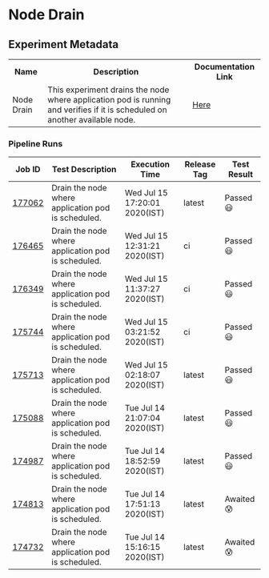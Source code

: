 # Node Drain

## Experiment Metadata

<table>
<tr>
<th> Name </th>
<th> Description </th>
<th> Documentation Link </th>
</tr>
<tr>
 <td> Node Drain </td>
 <td> This experiment drains the node where application pod is running and verifies if it is scheduled on another available node. </td>
 <td>  <a href="https://docs.litmuschaos.io/docs/node-drain/"> Here </a> </td>
 </tr>
 </table>

 ### Pipeline Runs


| Job ID |   Test Description         | Execution Time | Release Tag   | Test Result   |
 |---------|---------------------------| --------------|--------|--------|
|     <a href= "https://gitlab.mayadata.io/litmuschaos/litmus-e2e/-/jobs/177062">177062</a>           |  Drain the node where application pod is scheduled.           | Wed Jul 15 17:20:01 2020(IST)  | latest | Passed :smiley: |
|     <a href= "https://gitlab.mayadata.io/litmuschaos/litmus-e2e/-/jobs/176465">176465</a>           |  Drain the node where application pod is scheduled.           | Wed Jul 15 12:31:21 2020(IST)  | ci | Passed :smiley: |
|     <a href= "https://gitlab.mayadata.io/litmuschaos/litmus-e2e/-/jobs/176349">176349</a>           |  Drain the node where application pod is scheduled.           | Wed Jul 15 11:37:27 2020(IST)  | ci | Passed :smiley: |
|     <a href= "https://gitlab.mayadata.io/litmuschaos/litmus-e2e/-/jobs/175744">175744</a>           |  Drain the node where application pod is scheduled.           | Wed Jul 15 03:21:52 2020(IST)  | ci | Passed :smiley: |
|     <a href= "https://gitlab.mayadata.io/litmuschaos/litmus-e2e/-/jobs/175713">175713</a>           |  Drain the node where application pod is scheduled.           | Wed Jul 15 02:18:07 2020(IST)  | latest | Passed :smiley: |
|     <a href= "https://gitlab.mayadata.io/litmuschaos/litmus-e2e/-/jobs/175088">175088</a>           |  Drain the node where application pod is scheduled.           | Tue Jul 14 21:07:04 2020(IST)  | latest | Passed :smiley: |
|     <a href= "https://gitlab.mayadata.io/litmuschaos/litmus-e2e/-/jobs/174987">174987</a>           |  Drain the node where application pod is scheduled.           | Tue Jul 14 18:52:59 2020(IST)  | latest | Passed :smiley: |
|     <a href= "https://gitlab.mayadata.io/litmuschaos/litmus-e2e/-/jobs/174813">174813</a>           |  Drain the node where application pod is scheduled.           | Tue Jul 14 17:51:13 2020(IST)  | latest | Awaited :cold_sweat: |
 |    <a href= "https://gitlab.mayadata.io/litmuschaos/litmus-e2e/-/jobs/174732">174732</a>   |  Drain the node where application pod is scheduled.           |  Tue Jul 14 15:16:15 2020(IST)     |latest  |Awaited :cold_sweat:  |
